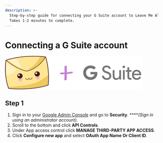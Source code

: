 ```yaml
---
description: >-
  Step-by-step guide for connecting your G Suite account to Leave Me Alone.
  Takes 1-2 minutes to complete.
---
```


# Connecting a G Suite account

![](../.gitbook/assets/image.png)

## Step 1

1. Sign in to your [Google Admin Console](https://admin.google.com/) and go to **Security**. ****_\(Sign in using an administrator account\)._
2. Scroll to the bottom and click **API Controls**.
3. Under App access control click **MANAGE THIRD-PARTY APP ACCESS**.
4. Click **Configure new app** and select **OAuth App Name Or Client ID**.

